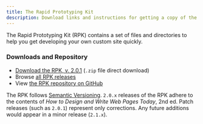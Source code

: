 ```yaml
---
title: The Rapid Prototyping Kit
description: Download links and instructions for getting a copy of the Rapid Prototyping Kit (RPK).
---
```


The Rapid Prototyping Kit (RPK) contains a set of files and directories to help you get developing your own custom site quickly.

### Downloads and Repository

* [Download the RPK, v. 2.0.1](https://github.com/webpges/rpk/archive/v2.0.1.zip) (``.zip`` file direct download)
* Browse [all RPK releases](https://github.com/webpges/rpk/releases)
* View [the RPK repository on GitHub](https://github.com/webpges/rpk)

The RPK follows [Semantic Versioning](http://semver.org). `2.0.x` releases of the RPK adhere to the contents of *How to Design and Write Web Pages Today*, 2nd ed. Patch releases (such as `2.0.1`) represent only corrections. Any future additions would appear in a minor release (`2.1.x`).
